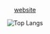 <p align="center">
         <a href="https://ntonio.vercel.app">website</a> 
</p>

<p align="center">
         <img src="https://github-readme-stats.vercel.app/api/top-langs/?username=bashlui&hide=html,css,swift&layout=compact&bg_color=ffffff&text_color=#4f4f4f&title_color=#4f4f4f&border_color=ffffff" alt="Top Langs" />
</p>
